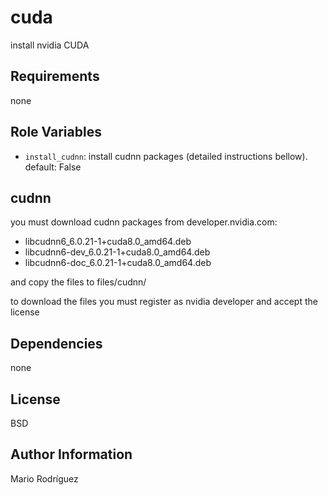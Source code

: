 cuda
====

install nvidia CUDA

Requirements
------------

none

Role Variables
--------------

* ``install_cudnn``: install cudnn packages (detailed instructions bellow). default: False

cudnn
-----

you must download cudnn packages from developer.nvidia.com:
* libcudnn6_6.0.21-1+cuda8.0_amd64.deb
* libcudnn6-dev_6.0.21-1+cuda8.0_amd64.deb
* libcudnn6-doc_6.0.21-1+cuda8.0_amd64.deb

and copy the files to files/cudnn/ 

to download the files you must register as nvidia developer and accept the license


Dependencies
------------

none


License
-------

BSD

Author Information
------------------

Mario Rodríguez

